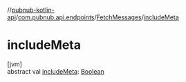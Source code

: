 //[pubnub-kotlin-api](../../../index.md)/[com.pubnub.api.endpoints](../index.md)/[FetchMessages](index.md)/[includeMeta](include-meta.md)

# includeMeta

[jvm]\
abstract val [includeMeta](include-meta.md): [Boolean](https://kotlinlang.org/api/latest/jvm/stdlib/kotlin-stdlib/kotlin/-boolean/index.html)
